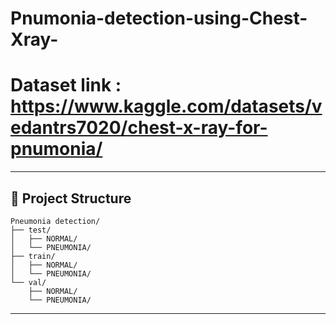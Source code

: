 # Pnumonia-detection-using-Chest-Xray-
# Dataset link : https://www.kaggle.com/datasets/vedantrs7020/chest-x-ray-for-pnumonia/
---

## 📂 Project Structure

```
Pneumonia detection/
├── test/
│   ├── NORMAL/
│   └── PNEUMONIA/
├── train/
│   ├── NORMAL/
│   └── PNEUMONIA/
└── val/
    ├── NORMAL/
    └── PNEUMONIA/
```

---
